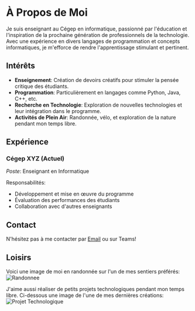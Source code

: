 # À Propos de Moi

Je suis enseignant au Cégep en informatique, passionné par l'éducation et l'inspiration de la prochaine génération de professionnels de la technologie. Avec une expérience en divers langages de programmation et concepts informatiques, je m'efforce de rendre l'apprentissage stimulant et pertinent.

## Intérêts

- **Enseignement**: Création de devoirs créatifs pour stimuler la pensée critique des étudiants.
- **Programmation**: Particulièrement en langages comme Python, Java, C++, etc.
- **Recherche en Technologie**: Exploration de nouvelles technologies et leur intégration dans le programme.
- **Activités de Plein Air**: Randonnée, vélo, et exploration de la nature pendant mon temps libre.

## Expérience

### Cégep XYZ (Actuel)
*Poste*: Enseignant en Informatique

Responsabilités:
- Développement et mise en œuvre du programme
- Évaluation des performances des étudiants
- Collaboration avec d'autres enseignants

## Contact

N'hésitez pas à me contacter par [Email](mailto:ccoulombe@cegepgarneau.ca) ou sur Teams!

## Loisirs

Voici une image de moi en randonnée sur l'un de mes sentiers préférés:
![Randonnee](/profile.png)

J'aime aussi réaliser de petits projets technologiques pendant mon temps libre. Ci-dessous une image de l'une de mes dernières créations:
![Projet Technologique](/profile.png)
